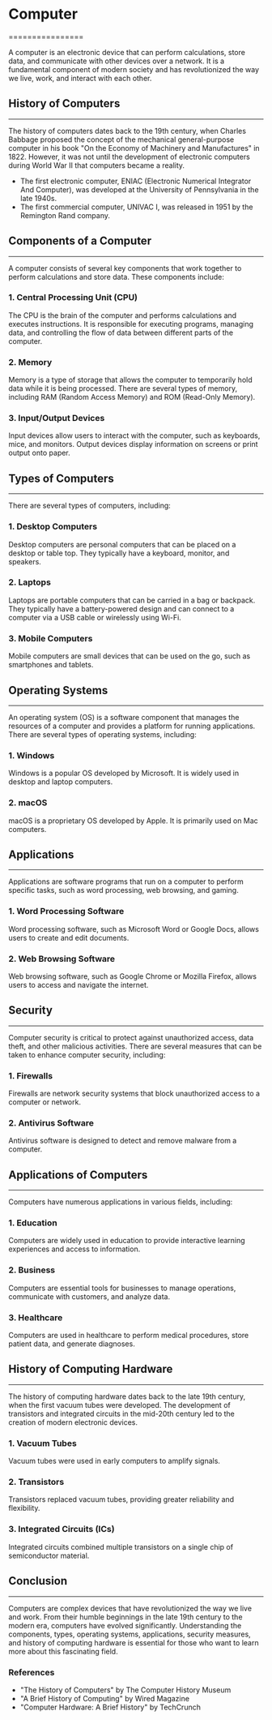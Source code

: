 # Computer
================

A computer is an electronic device that can perform calculations, store data, and communicate with other devices over a network. It is a fundamental component of modern society and has revolutionized the way we live, work, and interact with each other.

## History of Computers
-----------------------

The history of computers dates back to the 19th century, when Charles Babbage proposed the concept of the mechanical general-purpose computer in his book "On the Economy of Machinery and Manufactures" in 1822. However, it was not until the development of electronic computers during World War II that computers became a reality.

*   The first electronic computer, ENIAC (Electronic Numerical Integrator And Computer), was developed at the University of Pennsylvania in the late 1940s.
*   The first commercial computer, UNIVAC I, was released in 1951 by the Remington Rand company.

## Components of a Computer
---------------------------

A computer consists of several key components that work together to perform calculations and store data. These components include:

### 1. Central Processing Unit (CPU)
The CPU is the brain of the computer and performs calculations and executes instructions. It is responsible for executing programs, managing data, and controlling the flow of data between different parts of the computer.

### 2. Memory
Memory is a type of storage that allows the computer to temporarily hold data while it is being processed. There are several types of memory, including RAM (Random Access Memory) and ROM (Read-Only Memory).

### 3. Input/Output Devices
Input devices allow users to interact with the computer, such as keyboards, mice, and monitors. Output devices display information on screens or print output onto paper.

## Types of Computers
-------------------

There are several types of computers, including:

### 1. Desktop Computers
Desktop computers are personal computers that can be placed on a desktop or table top. They typically have a keyboard, monitor, and speakers.

### 2. Laptops
Laptops are portable computers that can be carried in a bag or backpack. They typically have a battery-powered design and can connect to a computer via a USB cable or wirelessly using Wi-Fi.

### 3. Mobile Computers
Mobile computers are small devices that can be used on the go, such as smartphones and tablets.

## Operating Systems
-----------------

An operating system (OS) is a software component that manages the resources of a computer and provides a platform for running applications. There are several types of operating systems, including:

### 1. Windows
Windows is a popular OS developed by Microsoft. It is widely used in desktop and laptop computers.

### 2. macOS
macOS is a proprietary OS developed by Apple. It is primarily used on Mac computers.

## Applications
-------------

Applications are software programs that run on a computer to perform specific tasks, such as word processing, web browsing, and gaming.

### 1. Word Processing Software
Word processing software, such as Microsoft Word or Google Docs, allows users to create and edit documents.

### 2. Web Browsing Software
Web browsing software, such as Google Chrome or Mozilla Firefox, allows users to access and navigate the internet.

## Security
---------

Computer security is critical to protect against unauthorized access, data theft, and other malicious activities. There are several measures that can be taken to enhance computer security, including:

### 1. Firewalls
Firewalls are network security systems that block unauthorized access to a computer or network.

### 2. Antivirus Software
Antivirus software is designed to detect and remove malware from a computer.

## Applications of Computers
-------------------------

Computers have numerous applications in various fields, including:

### 1. Education
Computers are widely used in education to provide interactive learning experiences and access to information.

### 2. Business
Computers are essential tools for businesses to manage operations, communicate with customers, and analyze data.

### 3. Healthcare
Computers are used in healthcare to perform medical procedures, store patient data, and generate diagnoses.

## History of Computing Hardware
---------------------------

The history of computing hardware dates back to the late 19th century, when the first vacuum tubes were developed. The development of transistors and integrated circuits in the mid-20th century led to the creation of modern electronic devices.

### 1. Vacuum Tubes
Vacuum tubes were used in early computers to amplify signals.

### 2. Transistors
Transistors replaced vacuum tubes, providing greater reliability and flexibility.

### 3. Integrated Circuits (ICs)
Integrated circuits combined multiple transistors on a single chip of semiconductor material.

## Conclusion
----------

Computers are complex devices that have revolutionized the way we live and work. From their humble beginnings in the late 19th century to the modern era, computers have evolved significantly. Understanding the components, types, operating systems, applications, security measures, and history of computing hardware is essential for those who want to learn more about this fascinating field.

### References
*   "The History of Computers" by The Computer History Museum
*   "A Brief History of Computing" by Wired Magazine
*   "Computer Hardware: A Brief History" by TechCrunch